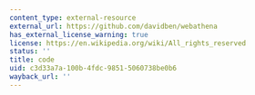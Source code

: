 ```yaml
---
content_type: external-resource
external_url: https://github.com/davidben/webathena
has_external_license_warning: true
license: https://en.wikipedia.org/wiki/All_rights_reserved
status: ''
title: code
uid: c3d33a7a-100b-4fdc-9851-5060738be0b6
wayback_url: ''
---
```

